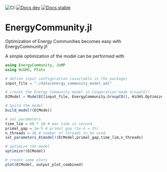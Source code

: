 ![CI](https://github.com/SPSUnipi/EnergyCommunity.jl/actions/workflows/CI.yml/badge.svg)
[![Docs dev](https://img.shields.io/badge/docs-latest-blue.svg)](https://spsunipi.github.io/EnergyCommunity.jl/dev/)
[![Docs stable](https://img.shields.io/badge/docs-stable-blue.svg)](https://spsunipi.github.io/EnergyCommunity.jl/stable/)

# EnergyCommunity.jl
Optimization of Energy Communities becomes easy with EnergyCommunity.jl!

A simple optimization of the model can be performed with


```julia
using EnergyCommunity, JuMP
using HiGHS, Plots

# define input configuration (available in the package)
input_file = "./data/energy_community_model.yml"

# create the Energy Community model in Cooperation mode GroupCO()
ECModel = ModelEC(input_file, EnergyCommunity.GroupCO(), HiGHS.Optimizer)

# build the model
build_model!(ECModel)

# set parameters
time_lim = 60 * 10 # max time in second
primal_gap = 1e-5 # primal gap (1e-4 = 1%)
n_threads = 16 # number of threads to be used
set_parameters_ECmodel!(ECModel,primal_gap,time_lim,n_threads)

# optimize the model
optimize!(ECModel)

# create some plots
plot(ECModel, output_plot_combined)
```
